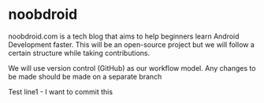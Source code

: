 # noobdroid
noobdroid.com is a tech blog that aims to help beginners learn Android Development faster. This will be an open-source project but we will follow a certain structure while taking contributions.

We will use version control (GitHub) as our workflow model. Any changes to be made should be made on a separate branch

Test line1 - I want to commit this

